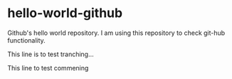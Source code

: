 hello-world-github
==================

Github's hello world repository. 
I am using this repository to check git-hub functionality.

This line is to test tranching...

This line to test commening
